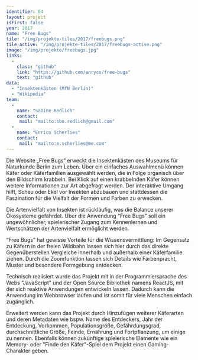 ```yaml
---
identifier: 64
layout: project
isFirst: false
year: 2017
name: "Free Bugs"
tile: "/img/projekte-tiles/2017/freebugs.png"
tile_active: "/img/projekte-tiles/2017/freebugs-active.png"
image: "/img/projekte/freebugs.jpg"
links:
  -
    class: "github"
    link: "https://github.com/enryco/free-bugs"
    text: "github"
data:
  - "Insektenkästen (MfN Berlin)"
  - "Wikipedia"
team:
  -
    name: "Sabine Redlich"
    contact:
     mail: "mailto:sbn.redlich@gmail.com"
  -
    name: "Enrico Scherlies"
    contact:
     mail: "mailto:e.scherlies@me.com"
---
```


Die Website „Free Bugs“ erweckt die Insektenkästen des Museums für Naturkunde Berlin zum Leben. Über ein einfaches Auswahlmenü können Käfer oder Käferfamilien ausgewählt werden, die in Folge organisch über den Bildschirm krabbeln. Bei Klick auf einen krabbelnden Käfer können weitere Informationen zur Art abgefragt werden. Der interaktive Umgang hilft, Scheu oder Ekel vor Insekten abzubauen und stattdessen die Faszination für die Vielfalt der Formen und Farben zu erwecken.

Die Artenvielfalt von Insekten ist rückläufig, was die Balance unserer Ökosysteme gefährdet. Über die Anwendung “Free Bugs” soll ein ungewöhnlicher, spielerischer Zugang zum Kennenlernen und Wertschätzen der Artenvielfalt ermöglicht werden.

“Free Bugs” hat gewisse Vorteile für die Wissensvermittlung: Im Gegensatz zu Käfern in der freien Wildbahn lassen sich hier durch das direkte Gegenüberstellen Vergleiche innerhalb und außerhalb einer Käferfamilie ziehen. Durch die Zoomfunktion lassen sich Details wie Farbenpracht, Muster und besondere Formgebung entdecken.

Technisch realisiert wurde das Projekt mit in der Programmiersprache des Webs "JavaScript" und der Open Source Bibliothek namens ReactJS, mit der sich reaktive Anwendungen entwickeln lassen. Dadurch kann die Anwendung im Webbrowser laufen und ist somit für viele Menschen einfach zugänglich.

Erweitert werden kann das Projekt durch Hinzufügen weiterer Käferarten und deren Metadaten wie bspw. Name des Entdeckers, Jahr der Entdeckung, Vorkommen, Populationsgröße, Gefährdungsgrad, durchschnittliche Größe, Feinde, Ernährung und Fortpflanzung, um einige zu nennen. Ebenfalls können zukünftige spielerische Elemente wie ein Memory- oder "Finde den Käfer"-Spiel dem Projekt einen Gaming-Charakter geben.

